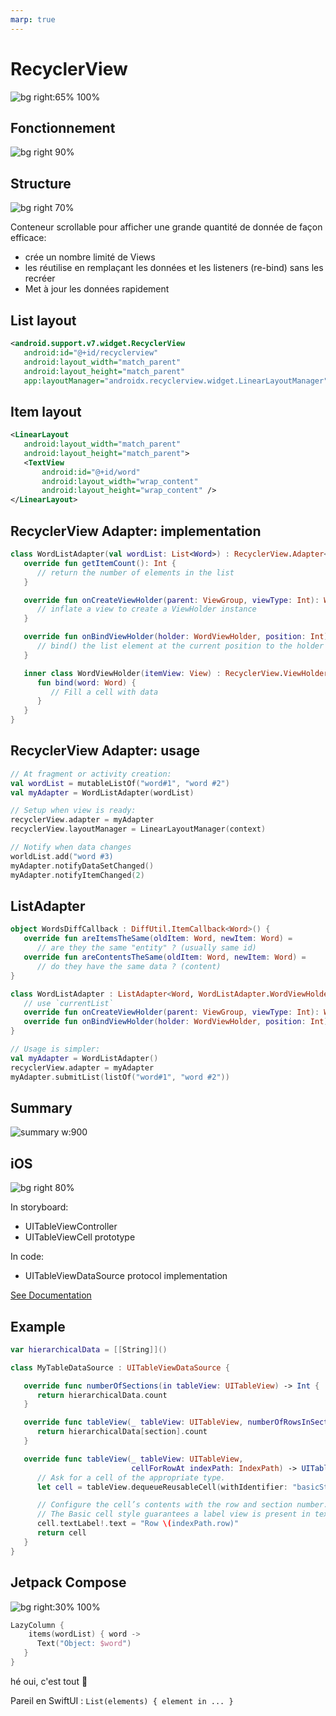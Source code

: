 ```yaml
---
marp: true
---
```


<!-- headingDivider: 2 -->

# RecyclerView

![bg right:65% 100%](../assets/jetpack.svg)

## Fonctionnement

![bg right 90%](../assets/recyclerview.png)

## Structure

![bg right 70%](../assets/recyclerview_structure.png)

Conteneur scrollable pour afficher une grande quantité de donnée de façon efficace:

- crée un nombre limité de Views
- les réutilise en remplaçant les données et les listeners (re-bind) sans les recréer
- Met à jour les données rapidement

## List layout

```xml
<android.support.v7.widget.RecyclerView
   android:id="@+id/recyclerview"
   android:layout_width="match_parent"
   android:layout_height="match_parent"
   app:layoutManager="androidx.recyclerview.widget.LinearLayoutManager" />
```

## Item layout

```xml
<LinearLayout
   android:layout_width="match_parent"
   android:layout_height="match_parent">
   <TextView
       android:id="@+id/word"
       android:layout_width="wrap_content"
       android:layout_height="wrap_content" />
</LinearLayout>
```

## RecyclerView Adapter: implementation

```kotlin
class WordListAdapter(val wordList: List<Word>) : RecyclerView.Adapter<WordListAdapter.WordViewHolder>() {
   override fun getItemCount(): Int {
      // return the number of elements in the list
   }

   override fun onCreateViewHolder(parent: ViewGroup, viewType: Int): WordViewHolder {
      // inflate a view to create a ViewHolder instance
   }

   override fun onBindViewHolder(holder: WordViewHolder, position: Int) {
      // bind() the list element at the current position to the holder
   }

   inner class WordViewHolder(itemView: View) : RecyclerView.ViewHolder(itemView) {
      fun bind(word: Word) {
         // Fill a cell with data
      }
   }
}
```

## RecyclerView Adapter: usage

```kotlin
// At fragment or activity creation:
val wordList = mutableListOf("word#1", "word #2")
val myAdapter = WordListAdapter(wordList)

// Setup when view is ready:
recyclerView.adapter = myAdapter
recyclerView.layoutManager = LinearLayoutManager(context)

// Notify when data changes
worldList.add("word #3)
myAdapter.notifyDataSetChanged()
myAdapter.notifyItemChanged(2)
```

## ListAdapter

```kotlin
object WordsDiffCallback : DiffUtil.ItemCallback<Word>() {
   override fun areItemsTheSame(oldItem: Word, newItem: Word) =
      // are they the same "entity" ? (usually same id)
   override fun areContentsTheSame(oldItem: Word, newItem: Word) =
      // do they have the same data ? (content)
}

class WordListAdapter : ListAdapter<Word, WordListAdapter.WordViewHolder>(WordsDiffCallback) {
   // use `currentList`
   override fun onCreateViewHolder(parent: ViewGroup, viewType: Int): WordViewHolder {...}
   override fun onBindViewHolder(holder: WordViewHolder, position: Int)  {...}
}

// Usage is simpler:
val myAdapter = WordListAdapter()
recyclerView.adapter = myAdapter
myAdapter.submitList(listOf("word#1", "word #2"))
```

## Summary

![summary w:900](../assets/recyclerview_summary.png)

## iOS

![bg right 80%](../assets/ios_table.png)

In storyboard:

- UITableViewController
- UITableViewCell prototype

In code:

- UITableViewDataSource protocol implementation

[See Documentation](https://developer.apple.com/documentation/uikit/views_and_controls/table_views/filling_a_table_with_data)

## Example

```swift
var hierarchicalData = [[String]]()

class MyTableDataSource : UITableViewDataSource {

   override func numberOfSections(in tableView: UITableView) -> Int {
      return hierarchicalData.count
   }

   override func tableView(_ tableView: UITableView, numberOfRowsInSection section: Int) -> Int {
      return hierarchicalData[section].count
   }

   override func tableView(_ tableView: UITableView,
                           cellForRowAt indexPath: IndexPath) -> UITableViewCell {
      // Ask for a cell of the appropriate type.
      let cell = tableView.dequeueReusableCell(withIdentifier: "basicStyleCell", for: indexPath)

      // Configure the cell’s contents with the row and section number.
      // The Basic cell style guarantees a label view is present in textLabel.
      cell.textLabel!.text = "Row \(indexPath.row)"
      return cell
   }
}
```

## Jetpack Compose

![bg right:30% 100%](../assets/compose.svg)

```kotlin
LazyColumn {
    items(wordList) { word ->
      Text("Object: $word")
   }
}
```

hé oui, c'est tout 🤷

Pareil en SwiftUI : `List(elements) { element in ... }`
